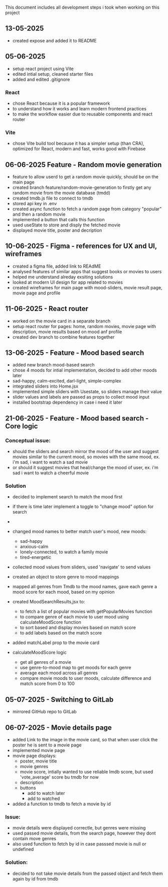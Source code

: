 
This document includes all development steps i took when working on this project 

## 13-05-2025
- created expose and added it to README

## 05-06-2025
- setup react project using Vite
- edited intial setup, cleaned starter files
- added and edited .gitignore
### React
- chose React because it is a popular framework
- to understand how it works and learn modern frontend practices
- to make the workflow easier due to reusable components and react router
### Vite
- chose Vite build tool because it has a simpler setup (than CRA), optimized for React, modern and fast, works good with Firebase

## 06-06-2025 Feature - Random movie generation
- feature to allow userd to get a random movie quickly, should be on the main page
- created branch feature/random-movie-generation to firstly get any random movie from the movie database (tmdd)
- created tmdb.js file to connect to tmdb
- stored api key in .env
- created async function to fetch a random page from category "popular" and then a random movie
- implemented a button that calls this function
- used useState to store and disply the fetched movie
- displayed movie title, poster and decription


## 10-06-2025 - Figma - references for UX and UI, wireframes
- created a figma file, added link to REAdME
- analysed features of similar apps that suggest books or movies to users
- helped me understand alreday exsiting solutions
- looked at modern UI design for app related to movies
- created wireframes for main page with mood-sliders, movie result page, movie page and profile

## 11-06-2025 - React router
- worked on the movie card in a separate branch
- setup react router for pages: home, random movies, movie page with description, movie results based on mood anf profile
- created dev branch to combine features together 

## 13-06-2025 - Feature - Mood based search
- added new branch mood-based search
- chose 4 moods for intial implementation, decided to add other moods later
- sad-happy, calm-excited, darl-light, simple-complex
- integrated sliders into Home.jsx 
- implemented simple sliders with Usestate, so sliders manage their value
- slider values and labels are passed as props to collect mood input 
- installed bootstrap dependency in case i need it later

## 21-06-2025 - Feature - Mood based search - Core logic

### Conceptual issue:
- should the sliders and search mirror the mood of the user and suggest movies similar to the current mood, so movies with the same mood, ex. i'm sad, i want to watch a sad movie
- or should it suggest movies that heal/change the mood of user, ex. i'm sad i want to watch a cheerful movie
### Solution
- decided to implement search to match the mood first
- if there is time later implement a toggle to "change mood" option for search
- 
- changed mood names to better match user's mood, new moods:
    - sad-happy
    - anxious-calm
    - lonely-connected, to watch a family movie
    - tired-energetic
- collected mood values from sliders, used 'navigate' to send values
- created an object to store genre to mood mappings
- mapped all genres from Tmdb to the mood names, gave each genre a mood score for each mood, based on my opinion
- created MoodSearchResults,jsx to:
    - to fetch a list of popular movies with getPopularMovies function
    - to compare genre of each movie to user mood using calculateMoodScore function
    - to sort based and display movies based on match score 
    - to add labels based on the match score
- added matchLabel prop to the movie card

- calculateMoodScore logic
    - get all genres of a movie
    - use genre-to-mood map to get moods for each genre
    - average each mood across all genres
    - compare movie moods to user moods, calculate difference and match score from 0 to 100


## 05-07-2025 - Switching to GitLab
- mirrored GitHub repo to GitLab

## 06-07-2025 - Movie details page
- added Link to the image in the movie card, so that when user click the poster he is sent to a movie page
- implemented movie page
- movie page displays:
    - poster, movie title
    - movie genres
    - movie score, intially wanted to use reliable Imdb score, but used 'vote_average' score bu tmdb for now
    - description
    - buttons
        - add to watch later
        - add to watched 
- added a function to tmdb to fetch a movie by id

### Issue:
- movie details were displayed correctle, but genres were missing
- used passed movie details, from the search page, however they dont contain move genres
- also used function to fetch by id in case passsed movie is null or undefined
### Solution:
- decided to not take movie details from the passed object and fetch them again by id from tmdb
